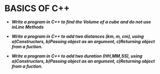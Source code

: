 # **BASICS OF C++**

- ***Write a program in C++ to find the Volume of a cube and do not use inLine Methods***

- ***Write a program in C++ to add two distances (km, m, cm), using
a)Constructors,
b)Passing object as an argument,
c)Returning object from a fuction.***

-  ***Write a program in C++ to add two duration (HH,MM,SS), using
a)Constructors,
b)Passing object as an argument,
c)Returning object from a fuction.***
